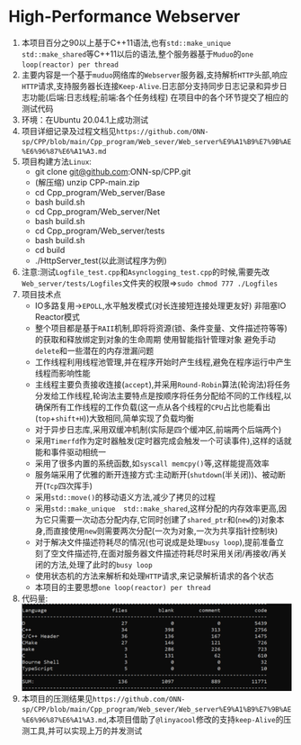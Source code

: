 # High-Performance Webserver
1. 本项目百分之90以上基于C++11语法,也有`std::make_unique   std::make_shared`等C++11以后的语法,整个服务器基于`Muduo`的`one loop(reactor) per thread`
2. 主要内容是一个基于`muduo`网络库的`Webserver`服务器,支持解析`HTTP`头部,响应`HTTP`请求,支持服务器长连接`Keep-Alive`.日志部分支持同步日志记录和异步日志功能(后端:日志线程;前端:各个任务线程)  在项目中的各个环节提交了相应的测试代码
3. 环境：在Ubuntu 20.04.1上成功测试
4. 项目详细记录及过程文档见`https://github.com/ONN-sp/CPP/blob/main/Cpp_program/Web_sever/Web_server%E9%A1%B9%E7%9B%AE%E6%96%87%E6%A1%A3.md`
5. 项目构建方法`Linux`:
   * git clone git@github.com:ONN-sp/CPP.git
   * (解压缩) unzip CPP-main.zip
   * cd Cpp_program/Web_server/Base
   * bash build.sh
   * cd Cpp_program/Web_server/Net
   * bash build.sh
   * cd Cpp_program/Web_server/tests
   * bash build.sh
   * cd build
   * ./HttpServer_test(以此测试程序为例)
6. 注意:测试`Logfile_test.cpp`和`Asynclogging_test.cpp`的时候,需要先改`Web_server/tests/Logfiles`文件夹的权限=>`sudo chmod 777 ./Logfiles`
7. 项目技术点
   * IO多路复用->`EPOLL`,水平触发模式(对长连接短连接处理更友好)  非阻塞IO  Reactor模式
   * 整个项目都是基于`RAII`机制,即将将资源(锁、条件变量、文件描述符等等)的获取和释放绑定到对象的生命周期  使用智能指针管理对象    避免手动`delete`和一些潜在的内存泄漏问题
   * 工作线程利用线程池管理,并在程序开始时产生线程,避免在程序运行中产生线程而影响性能
   * 主线程主要负责接收连接(`accept`),并采用`Round-Robin`算法(轮询法)将任务分发给工作线程,轮询法主要特点是按顺序将任务分配给不同的工作线程,以确保所有工作线程的工作负载(这一点从各个线程的`CPU`占比也能看出(`top`+`shift+H`))大致相同,简单实现了负载均衡
   * 对于异步日志库,采用双缓冲机制(实际是四个缓冲区,前端两个后端两个)
   * 采用`Timerfd`作为定时器触发(定时器完成会触发一个可读事件),这样的话就能和事件驱动相统一
   * 采用了很多内置的系统函数,如`syscall memcpy()`等,这样能提高效率
   * 服务端采用了优雅的断开连接方式:主动断开(`shutdown`(半关闭))、被动断开(`Tcp`四次挥手)
   * 采用`std::move()`的移动语义方法,减少了拷贝的过程
   * 采用`std::make_unique  std::make_shared`,这样分配的内存效率更高,因为它只需要一次动态分配内存,它同时创建了`shared_ptr`和(`new`的)对象本身,而直接使用`new`则需要两次分配(一次为对象,一次为共享指针控制块)
   * 对于解决文件描述符耗尽的情况(也可说成是处理`busy loop`),提前准备立刻了空文件描述符,在面对服务器文件描述符耗尽时采用关闭/再接收/再关闭的方法,处理了此时的`busy loop`
   * 使用状态机的方法来解析和处理`HTTP`请求,来记录解析请求的各个状态
   * 本项目的主要思想`one loop(reactor) per thread`
8. 代码量:
   ![](markdown图像集/项目代码量.png)
9.  本项目的压测结果见`https://github.com/ONN-sp/CPP/blob/main/Cpp_program/Web_sever/Web_server%E9%A1%B9%E7%9B%AE%E6%96%87%E6%A1%A3.md`,本项目借助了`@linyacool`修改的支持`keep-Alive`的压测工具,并可以实现上万的并发测试



